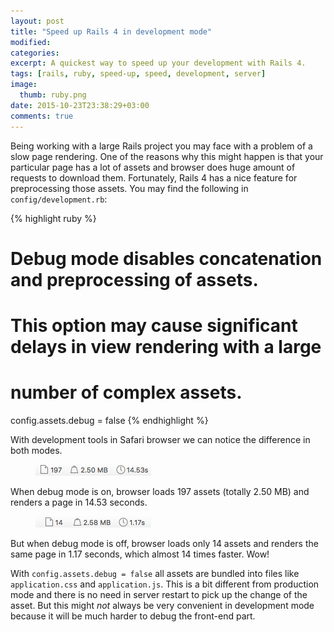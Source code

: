 ```yaml
---
layout: post
title: "Speed up Rails 4 in development mode"
modified:
categories:
excerpt: A quickest way to speed up your development with Rails 4.
tags: [rails, ruby, speed-up, speed, development, server]
image:
  thumb: ruby.png
date: 2015-10-23T23:38:29+03:00
comments: true
---
```


Being working with a large Rails project you may face with a problem of a slow page rendering.
One of the reasons why this might happen is that your particular page has a lot of assets and browser
does huge amount of requests to download them. Fortunately, Rails 4 has a nice
feature for preprocessing those assets. You may find the following in `config/development.rb`:

{% highlight ruby %}
# Debug mode disables concatenation and preprocessing of assets.
# This option may cause significant delays in view rendering with a large
# number of complex assets.
config.assets.debug = false
{% endhighlight %}

With development tools in Safari browser we can notice the difference in both modes.

<figure>
  <img src="/images/rails-speedup/debug_true.png">
</figure>
When debug mode is on, browser loads 197 assets (totally 2.50 MB) and renders a page in 14.53 seconds.

<figure>
  <img src="/images/rails-speedup/debug_false.png">
</figure>
But when debug mode is off, browser loads only 14 assets and renders the same page in 1.17 seconds, which almost 14 times faster. Wow!

<br/>

With `config.assets.debug = false` all assets are bundled into files like `application.css` and `application.js`.
This is a bit different from production mode and there is no need in server restart to pick up the change of the asset.
But this might *not* always be very convenient in development mode because it will be much harder to debug
the front-end part.
